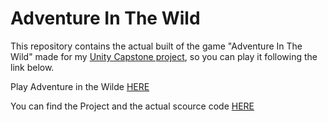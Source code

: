 # Adventure In The Wild
This repository contains the actual built of the game "Adventure In The Wild" made for my [Unity Capstone project](https://github.com/piet-de-leeuw/Unity-Capstone/tree/main), so you can play it following the link below. 

Play Adventure in the Wilde [HERE](https://piet-de-leeuw.github.io/Adventure-In-The-Wild/)

You can find the Project and the actual scource code [HERE](https://github.com/piet-de-leeuw/Unity-Capstone/tree/main)
